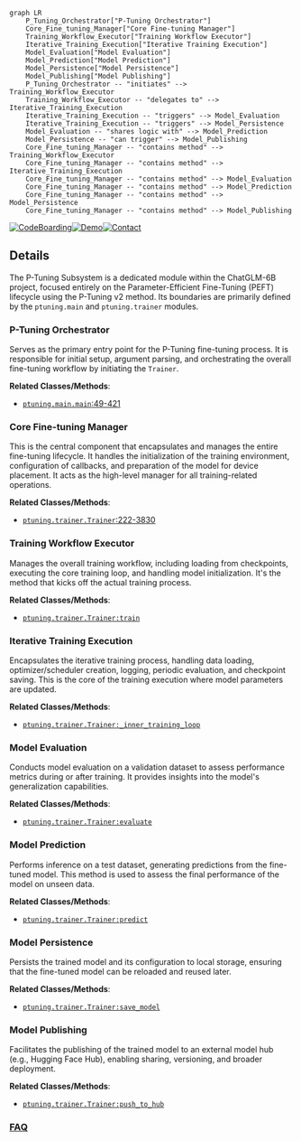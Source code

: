 ```mermaid
graph LR
    P_Tuning_Orchestrator["P-Tuning Orchestrator"]
    Core_Fine_tuning_Manager["Core Fine-tuning Manager"]
    Training_Workflow_Executor["Training Workflow Executor"]
    Iterative_Training_Execution["Iterative Training Execution"]
    Model_Evaluation["Model Evaluation"]
    Model_Prediction["Model Prediction"]
    Model_Persistence["Model Persistence"]
    Model_Publishing["Model Publishing"]
    P_Tuning_Orchestrator -- "initiates" --> Training_Workflow_Executor
    Training_Workflow_Executor -- "delegates to" --> Iterative_Training_Execution
    Iterative_Training_Execution -- "triggers" --> Model_Evaluation
    Iterative_Training_Execution -- "triggers" --> Model_Persistence
    Model_Evaluation -- "shares logic with" --> Model_Prediction
    Model_Persistence -- "can trigger" --> Model_Publishing
    Core_Fine_tuning_Manager -- "contains method" --> Training_Workflow_Executor
    Core_Fine_tuning_Manager -- "contains method" --> Iterative_Training_Execution
    Core_Fine_tuning_Manager -- "contains method" --> Model_Evaluation
    Core_Fine_tuning_Manager -- "contains method" --> Model_Prediction
    Core_Fine_tuning_Manager -- "contains method" --> Model_Persistence
    Core_Fine_tuning_Manager -- "contains method" --> Model_Publishing
```

[![CodeBoarding](https://img.shields.io/badge/Generated%20by-CodeBoarding-9cf?style=flat-square)](https://github.com/CodeBoarding/GeneratedOnBoardings)[![Demo](https://img.shields.io/badge/Try%20our-Demo-blue?style=flat-square)](https://www.codeboarding.org/demo)[![Contact](https://img.shields.io/badge/Contact%20us%20-%20contact@codeboarding.org-lightgrey?style=flat-square)](mailto:contact@codeboarding.org)

## Details

The P-Tuning Subsystem is a dedicated module within the ChatGLM-6B project, focused entirely on the Parameter-Efficient Fine-Tuning (PEFT) lifecycle using the P-Tuning v2 method. Its boundaries are primarily defined by the `ptuning.main` and `ptuning.trainer` modules.

### P-Tuning Orchestrator
Serves as the primary entry point for the P-Tuning fine-tuning process. It is responsible for initial setup, argument parsing, and orchestrating the overall fine-tuning workflow by initiating the `Trainer`.


**Related Classes/Methods**:

- <a href="https://github.com/zai-org/ChatGLM-6B/blob/main/ptuning/main.py#L49-L421" target="_blank" rel="noopener noreferrer">`ptuning.main.main`:49-421</a>


### Core Fine-tuning Manager
This is the central component that encapsulates and manages the entire fine-tuning lifecycle. It handles the initialization of the training environment, configuration of callbacks, and preparation of the model for device placement. It acts as the high-level manager for all training-related operations.


**Related Classes/Methods**:

- <a href="https://github.com/zai-org/ChatGLM-6B/blob/main/ptuning/trainer.py#L222-L3830" target="_blank" rel="noopener noreferrer">`ptuning.trainer.Trainer`:222-3830</a>


### Training Workflow Executor
Manages the overall training workflow, including loading from checkpoints, executing the core training loop, and handling model initialization. It's the method that kicks off the actual training process.


**Related Classes/Methods**:

- <a href="https://github.com/zai-org/ChatGLM-6B/blob/main/ptuning/trainer.py" target="_blank" rel="noopener noreferrer">`ptuning.trainer.Trainer:train`</a>


### Iterative Training Execution
Encapsulates the iterative training process, handling data loading, optimizer/scheduler creation, logging, periodic evaluation, and checkpoint saving. This is the core of the training execution where model parameters are updated.


**Related Classes/Methods**:

- <a href="https://github.com/zai-org/ChatGLM-6B/blob/main/ptuning/trainer.py" target="_blank" rel="noopener noreferrer">`ptuning.trainer.Trainer:_inner_training_loop`</a>


### Model Evaluation
Conducts model evaluation on a validation dataset to assess performance metrics during or after training. It provides insights into the model's generalization capabilities.


**Related Classes/Methods**:

- <a href="https://github.com/zai-org/ChatGLM-6B/blob/main/ptuning/trainer.py" target="_blank" rel="noopener noreferrer">`ptuning.trainer.Trainer:evaluate`</a>


### Model Prediction
Performs inference on a test dataset, generating predictions from the fine-tuned model. This method is used to assess the final performance of the model on unseen data.


**Related Classes/Methods**:

- <a href="https://github.com/zai-org/ChatGLM-6B/blob/main/ptuning/trainer.py" target="_blank" rel="noopener noreferrer">`ptuning.trainer.Trainer:predict`</a>


### Model Persistence
Persists the trained model and its configuration to local storage, ensuring that the fine-tuned model can be reloaded and reused later.


**Related Classes/Methods**:

- <a href="https://github.com/zai-org/ChatGLM-6B/blob/main/ptuning/trainer.py" target="_blank" rel="noopener noreferrer">`ptuning.trainer.Trainer:save_model`</a>


### Model Publishing
Facilitates the publishing of the trained model to an external model hub (e.g., Hugging Face Hub), enabling sharing, versioning, and broader deployment.


**Related Classes/Methods**:

- <a href="https://github.com/zai-org/ChatGLM-6B/blob/main/ptuning/trainer.py" target="_blank" rel="noopener noreferrer">`ptuning.trainer.Trainer:push_to_hub`</a>




### [FAQ](https://github.com/CodeBoarding/GeneratedOnBoardings/tree/main?tab=readme-ov-file#faq)